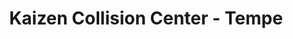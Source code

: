 ---
title: "Kaizen Collision Center - Tempe"
url: /tempe/kaizen-collision-center-tempe/
shop: car repair
---